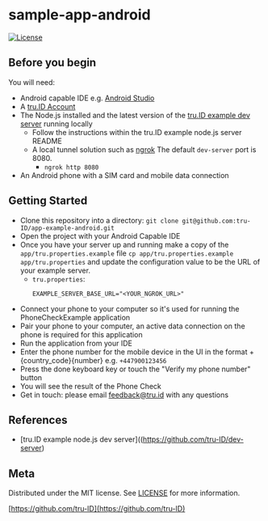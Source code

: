 # sample-app-android

[![License][license-image]][license-url]


## Before you begin

You will need:

- Android capable IDE e.g. [Android Studio](https://developer.android.com/studio)
- A [tru.ID Account](https://tru.id)
- The Node.js installed and the latest version of the [tru.ID example dev server](https://github.com/tru-ID/dev-server) running locally
    - Follow the instructions within the tru.ID example node.js server README
    - A local tunnel solution such as [ngrok](https://ngrok.com/) The default `dev-server` port is 8080.
        - `ngrok http 8080`
- An Android phone with a SIM card and mobile data connection

## Getting Started

- Clone this repository into a directory: `git clone git@github.com:tru-ID/app-example-android.git`
- Open the project with your Android Capable IDE
- Once you have your server up and running make a copy of the `app/tru.properties.example` file `cp app/tru.properties.example app/tru.properties` and update the configuration value to be the URL of your example server.
    - `tru.properties`:
        ```
        EXAMPLE_SERVER_BASE_URL="<YOUR_NGROK_URL>"
        ```
- Connect your phone to your computer so it's used for running the PhoneCheckExample application
- Pair your phone to your computer, an active data connection on the phone is required for this application
- Run the application from your IDE
- Enter the phone number for the mobile device in the UI in the format +{country_code}{number} e.g. `+447900123456`
- Press the done keyboard key or touch the "Verify my phone number" button
- You will see the result of the Phone Check
- Get in touch: please email feedback@tru.id with any questions

## References

- [tru.ID example node.js dev server]((https://github.com/tru-ID/dev-server)

## Meta

Distributed under the MIT license. See [LICENSE][license-url] for more information.

[https://github.com/tru-ID](https://github.com/tru-ID)

[license-image]: https://img.shields.io/badge/License-MIT-blue.svg
[license-url]: LICENSE.md
